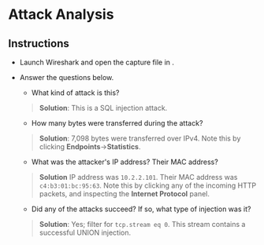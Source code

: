 # Attack Analysis

## Instructions
- Launch Wireshark and open the capture file in []().

- Answer the questions below.
  - What kind of attack is this?
  > **Solution**: This is a SQL injection attack.
  - How many bytes were transferred during the attack?
  > **Solution**: 7,098 bytes were transferred over IPv4. Note this by clicking **Endpoints**->**Statistics**.
  - What was the attacker's IP address? Their MAC address?
  > **Solution** IP address was `10.2.2.101`. Their MAC address was `c4:b3:01:bc:95:63`. Note this by clicking any of the incoming HTTP packets, and inspecting the **Internet Protocol** panel.
  - Did any of the attacks succeed? If so, what type of injection was it? 
  > **Solution**: Yes; filter for `tcp.stream eq 0`. This stream contains a successful UNION injection.
